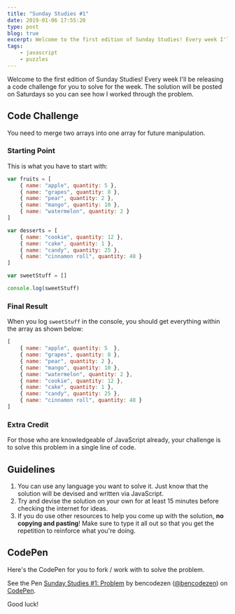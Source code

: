 ```yaml
---
title: "Sunday Studies #1"
date: 2019-01-06 17:55:20
type: post
blog: true
excerpt: Welcome to the first edition of Sunday Studies! Every week I'll be releasing a code challenge for you to solve for the week. The solution will be posted on Saturdays so you can see how I worked through the problem.
tags:
    - javascript
    - puzzles
---
```


Welcome to the first edition of Sunday Studies! Every week I'll be releasing a code challenge for you to solve for the week. The solution will be posted on Saturdays so you can see how I worked through the problem.

## Code Challenge

You need to merge two arrays into one array for future manipulation. 

### Starting Point

This is what you have to start with:

```js
var fruits = [
    { name: "apple", quantity: 5 },
    { name: "grapes", quantity: 8 },
    { name: "pear", quantity: 2 },
    { name: "mango", quantity: 10 },
    { name: "watermelon", quantity: 2 }
]

var desserts = [
    { name: "cookie", quantity: 12 },
    { name: "cake", quantity: 1 },
    { name: "candy", quantity: 25 },
    { name: "cinnamon roll", quantity: 48 }
]

var sweetStuff = []

console.log(sweetStuff)
```

### Final Result

When you log `sweetStuff` in the console, you should get everything within the array as shown below:

```js
[
    { name: "apple", quantity: 5  },
    { name: "grapes", quantity: 8 },
    { name: "pear", quantity: 2 },
    { name: "mango", quantity: 10 },
    { name: "watermelon", quantity: 2 },
    { name: "cookie", quantity: 12 },
    { name: "cake", quantity: 1 },
    { name: "candy", quantity: 25 },
    { name: "cinnamon roll", quantity: 48 }
]
```

### Extra Credit

For those who are knowledgeable of JavaScript already, your challenge is to solve this problem in a single line of code.

## Guidelines

1. You can use any language you want to solve it. Just know that the solution will be devised and written via JavaScript.
1. Try and devise the solution on your own for at least 15 minutes before checking the internet for ideas.
1. If you do use other resources to help you come up with the solution, **no copying and pasting**! Make sure to type it all out so that you get the repetition to reinforce what you're doing.

## CodePen

Here's the CodePen for you to fork / work with to solve the problem.

<p data-height="365" data-theme-id="0" data-slug-hash="VqxbdZ" data-default-tab="js" data-user="bencodezen" data-pen-title="Sunday Studies #1: Problem" class="codepen">See the Pen <a href="https://codepen.io/bencodezen/pen/VqxbdZ/">Sunday Studies #1: Problem</a> by bencodezen (<a href="https://codepen.io/bencodezen">@bencodezen</a>) on <a href="https://codepen.io">CodePen</a>.</p>

Good luck!
